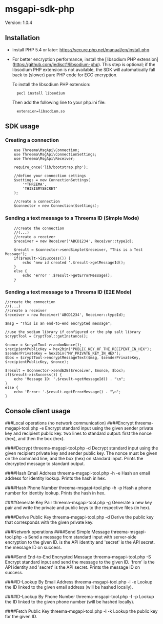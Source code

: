 # msgapi-sdk-php
Version: 1.0.4

## Installation

- Install PHP 5.4 or later: https://secure.php.net/manual/en/install.php
- For better encryption performance, install the [libsodium PHP extension] (https://github.com/jedisct1/libsodium-php).
  This step is optional; if the libsodium PHP extension is not available,
  the SDK will automatically fall back to (slower) pure PHP code for ECC encryption.
  
  To install the libsodium PHP extension:
  
		pecl install libsodium
  
  Then add the following line to your php.ini file:
  
		extension=libsodium.so

## SDK usage
### Creating a connection

		use Threema\MsgApi\Connection;
		use Threema\MsgApi\ConnectionSettings;
		use Threema\MsgApi\Receiver;

		require_once('lib/bootstrap.php');

		//define your connection settings
		$settings = new ConnectionSettings(
			'*THREEMA',
			'THISISMYSECRET'
		);

		//create a connection
		$connector = new Connection($settings);

### Sending a text message to a Threema ID (Simple Mode)

		//create the connection
		//(...)
		//create a receiver
		$receiver = new Receiver('ABCD1234', Receiver::typeId);

		$result = $connector->sendSimple($receiver, "This is a Test Message");
		if($result->isSuccess()) {
			echo 'new id created '.$result->getMessageId();
		}
		else {
			echo 'error '.$result->getErrorMessage();
		}

### Sending a text message to a Threema ID (E2E Mode)

	//create the connection
	//(...)
	//create a receiver
	$receiver = new Receiver('ABCD1234', Receiver::typeId);

	$msg = "This is an end-to-end encrypted message";

	//use the sodium library if configured or the php salt library
	$cryptTool = CryptTool::getInstance();

	$nonce = $cryptTool->randomNonce();
	$recipientPublicKey = hex2bin("PUBLIC_KEY_OF_THE_RECIPENT_IN_HEX");
	$senderPrivateKey = hex2bin("MY_PRIVATE_KEY_IN_HEX");
	$box = $cryptTool->encryptMessageText($msg, $senderPrivateKey, $recipientPublicKey, $nonce);

	$result = $connector->sendE2E($receiver, $nonce, $box);
	if($result->isSuccess()) {
		echo 'Message ID: '.$result->getMessageId() . "\n";
	}
	else {
		echo 'Error: '.$result->getErrorMessage() . "\n";
	}

## Console client usage
###Local operations (no network communication)
####Encrypt
	threema-msgapi-tool.php -e <privateKey> <publicKey>
Encrypt standard input using the given sender private key and recipient public key. two lines to standard output: first the nonce (hex), and then the box (hex).

####Decrypt
	threema-msgapi-tool.php -d <privateKey> <publicKey> <nonce>
Decrypt standard input using the given recipient private key and sender public key. The nonce must be given on the command line, and the box (hex) on standard input. Prints the decrypted message to standard output.

####Hash Email Address
	threema-msgapi-tool.php -h -e <email>
Hash an email address for identity lookup. Prints the hash in hex.

####Hash Phone Number
	threema-msgapi-tool.php -h -p <phoneNo>
Hash a phone number for identity lookup. Prints the hash in hex.

####Generate Key Pair
	threema-msgapi-tool.php -g <privateKeyFile> <publicKeyFile>
Generate a new key pair and write the private and public keys to the respective files (in hex).

####Derive Public Key
	threema-msgapi-tool.php -d <privateKey>
Derive the public key that corresponds with the given private key.

###Network operations
####Send Simple Message
	threema-msgapi-tool.php -s <to> <from> <secret>
Send a message from standard input with server-side encryption to the given ID. is the API identity and 'secret' is the API secret. the message ID on success.

####Send End-to-End Encrypted Message
	threema-msgapi-tool.php -S <to> <from> <secret> <privateKey> <publicKey>
Encrypt standard input and send the message to the given ID. 'from' is the API identity and 'secret' is the API secret. Prints the message ID on success.

####ID-Lookup By Email Address
	threema-msgapi-tool.php -l -e <email> <from> <secret>
Lookup the ID linked to the given email address (will be hashed locally).

####ID-Lookup By Phone Number
	threema-msgapi-tool.php -l -p <phoneNo> <from> <secret>
Lookup the ID linked to the given phone number (will be hashed locally).

####Fetch Public Key
	threema-msgapi-tool.php -l -k <id> <from> <secret>
Lookup the public key for the given ID.

